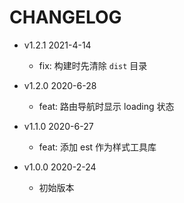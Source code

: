 # CHANGELOG

* v1.2.1 2021-4-14
  * fix: 构建时先清除 `dist` 目录

* v1.2.0 2020-6-28
  * feat: 路由导航时显示 loading 状态

* v1.1.0 2020-6-27
  * feat: 添加 est 作为样式工具库

* v1.0.0 2020-2-24
  * 初始版本